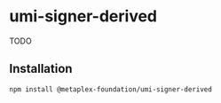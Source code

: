 # umi-signer-derived

TODO

## Installation

```sh
npm install @metaplex-foundation/umi-signer-derived
```
